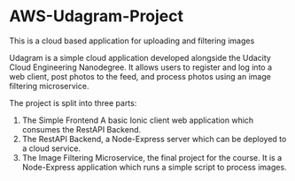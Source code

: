# AWS-Udagram-Project
This is a cloud based application for uploading and filtering images

Udagram is a simple cloud application developed alongside the Udacity Cloud Engineering Nanodegree. It allows users to register and log into a web client, post photos to the feed, and process photos using an image filtering microservice.

The project is split into three parts:

1. The Simple Frontend A basic Ionic client web application which consumes the RestAPI Backend.
2. The RestAPI Backend, a Node-Express server which can be deployed to a cloud service.
3. The Image Filtering Microservice, the final project for the course. It is a Node-Express application which runs a simple script to process images.
